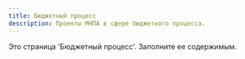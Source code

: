 ```yaml
---
title: Бюджетный процесс
description: Проекты МНПА в сфере бюджетного процесса.
---
```




Это страница 'Бюджетный процесс'. Заполните ее содержимым.

